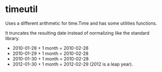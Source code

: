 # timeutil
Uses a different arithmetic for time.Time and has some utilities functions.

It truncates the resulting date instead of normalizing like the standard library.

- 2010-01-28 + 1 month = 2010-02-28
- 2010-01-29 + 1 month = 2010-02-28
- 2010-01-30 + 1 month = 2010-02-28
- 2012-01-30 + 1 month = 2012-02-29 (2012 is a leap year).
